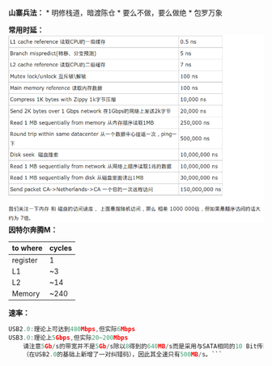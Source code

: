 **山寨兵法：**
* 
明修栈道，暗渡陈仓
* 
要么不做，要么做绝
* 
包罗万象

**常用时延：**
![2](time_delay.png)
**因特尔奔腾M：**

| to where | cycles |
| -- | -- |
| register | 1 |
| L1 | ~3 |
| L2 | ~14 |
| Memory | ~240 |
**速率：**
```C
USB2.0:理论上可达到480Mbps,但实际6Mbps
USB3.0:理论上5Gbps,但实际20~200Mbps
    请注意5Gb/s的带宽并不是5Gb/s除以8得到的640MB/s而是采用与SATA相同的10 Bit传输模式
    （在USB2.0的基础上新增了一对纠错码），因此其全速只有500MB/s。```